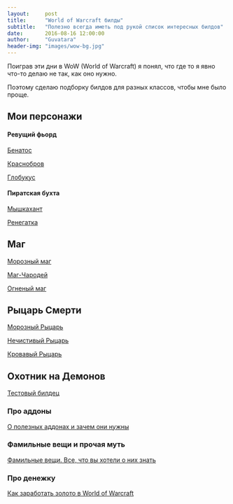 ```yaml
---
layout:     post
title:      "World of Warcraft билды"
subtitle:   "Полезно всегда иметь под рукой список интересных билдов"
date:       2016-08-16 12:00:00
author:     "Guvatara"
header-img: "images/wow-bg.jpg"
---
```


Поиграв эти дни в WoW (World of Warcraft) я понял, что где то я явно что-то делаю не так, как оно нужно.

Поэтому сделаю подборку билдов для разных классов, чтобы мне было проще.

<h2>Мои персонажи</h2>


<h4>Ревущий фьорд</h4>

<a href="http://eu.battle.net/wow/ru/character/%D1%80%D0%B5%D0%B2%D1%83%D1%89%D0%B8%D0%B8-%D1%84%D1%8C%D0%BE%D1%80%D0%B4/%D0%91%D0%B5%D0%BD%D0%B0%D1%82%D0%BE%D1%81/simple">Бенатос</a>

<a href="http://eu.battle.net/wow/ru/character/%D1%80%D0%B5%D0%B2%D1%83%D1%89%D0%B8%D0%B8-%D1%84%D1%8C%D0%BE%D1%80%D0%B4/%D0%9A%D1%80%D0%B0%D1%81%D0%BD%D0%BE%D0%B1%D1%80%D0%BE%D0%B2/simple">Краснобров</a>

<a href="http://eu.battle.net/wow/ru/character/%D1%80%D0%B5%D0%B2%D1%83%D1%89%D0%B8%D0%B8-%D1%84%D1%8C%D0%BE%D1%80%D0%B4/%D0%93%D0%BB%D0%BE%D0%B1%D1%83%D0%BA%D1%83%D1%81/simple">Глобукус</a>

<h4>Пиратская бухта</h4>

<a href="http://eu.battle.net/wow/ru/character/%D0%BF%D0%B8%D1%80%D0%B0%D1%82%D1%81%D0%BA%D0%B0%D1%8F-%D0%B1%D1%83%D1%85%D1%82%D0%B0/%D0%9C%D1%8B%D1%88%D0%BA%D0%B0%D1%85%D0%B0%D0%BD%D1%82/simple">Мышкахант</a>

<a href="http://eu.battle.net/wow/ru/character/%D0%BF%D0%B8%D1%80%D0%B0%D1%82%D1%81%D0%BA%D0%B0%D1%8F-%D0%B1%D1%83%D1%85%D1%82%D0%B0/%D0%A0%D0%B5%D0%BD%D0%B5%D0%B3%D0%B0%D1%82%D0%BA%D0%B0/simple">Ренегатка</a>

<h2>Маг</h2>

<a href="http://eu.battle.net/wow/ru/tool/talent-calculator#eba!0011011">Морозный маг</a>

<a href="http://eu.battle.net/wow/ru/tool/talent-calculator#eaa!2011021">Маг-Чародей</a>

<a href="http://eu.battle.net/wow/ru/tool/talent-calculator#eZa!0111010">Огненый маг</a>

<h2>Рыцарь Смерти</h2>

<a href="http://eu.battle.net/wow/ru/tool/talent-calculator#dZa!2201210">Морозный Рыцарь</a>

<a href="http://eu.battle.net/wow/ru/tool/talent-calculator#dba!2120000">Нечистивый Рыцарь</a>

<a href="http://eu.battle.net/wow/ru/tool/talent-calculator#daa!1001022">Кровавый Рыцарь</a>

<h2>Охотник на Демонов</h2>

<a href="http://eu.battle.net/wow/ru/tool/talent-calculator#gaa!0021002">Тестовый билдец</a>

<h3>Про аддоны</h3>

<a href="http://eu.battle.net/forums/ru/wow/topic/9751515286">О полезных аддонах и зачем они нужны</a>

<h3>Фамильные вещи и прочая муть</h3>

<a href="http://eu.battle.net/forums/ru/wow/topic/5299070954">Фамильные вещи. Все, что вы хотели о них знать</a>

<h3>Про денежку</h3>

<a href="http://ru.wikihow.com/%D0%B7%D0%B0%D1%80%D0%B0%D0%B1%D0%BE%D1%82%D0%B0%D1%82%D1%8C-%D0%B7%D0%BE%D0%BB%D0%BE%D1%82%D0%BE-%D0%B2-World-of-Warcraft">Как заработать золото в World of Warcraft</a>